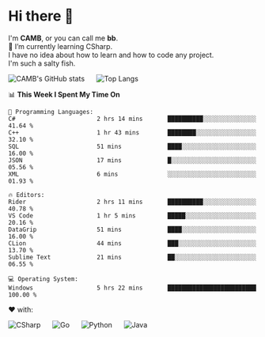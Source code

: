 # Hi there 👋
<!--
**CAMB-dev/CAMB-dev** is a ✨ _special_ ✨ repository because its `README.md` (this file) appears on your GitHub profile.

Here are some ideas to get you started:

- 🔭 I’m currently working on ...
- 🌱 I’m currently learning ...
- 👯 I’m looking to collaborate on ...
- 🤔 I’m looking for help with ...
- 💬 Ask me about ...
- 📫 How to reach me: ...
- 😄 Pronouns: ...
- ⚡ Fun fact: ...
-->
 I'm **CAMB**, or you can call me **bb**.  
 🌱 I’m currently learning CSharp.  
 I have no idea about how to learn and how to code any project.  
 I'm such a salty fish.
 
 
![CAMB's GitHub stats](https://github-readme-stats.vercel.app/api?username=CAMB-dev&show_icons=true&theme=tokyonight)
&nbsp;&nbsp;&nbsp;&nbsp;
![Top Langs](https://github-readme-stats.vercel.app/api/top-langs/?username=CAMB-dev&langs_count=5&theme=tokyonight)


<!--START_SECTION:waka-->
📊 **This Week I Spent My Time On** 

```text
💬 Programming Languages: 
C#                       2 hrs 14 mins       ██████████░░░░░░░░░░░░░░░   41.64 % 
C++                      1 hr 43 mins        ████████░░░░░░░░░░░░░░░░░   32.10 % 
SQL                      51 mins             ████░░░░░░░░░░░░░░░░░░░░░   16.00 % 
JSON                     17 mins             █░░░░░░░░░░░░░░░░░░░░░░░░   05.56 % 
XML                      6 mins              ░░░░░░░░░░░░░░░░░░░░░░░░░   01.93 % 

🔥 Editors: 
Rider                    2 hrs 11 mins       ██████████░░░░░░░░░░░░░░░   40.78 % 
VS Code                  1 hr 5 mins         █████░░░░░░░░░░░░░░░░░░░░   20.16 % 
DataGrip                 51 mins             ████░░░░░░░░░░░░░░░░░░░░░   16.00 % 
CLion                    44 mins             ███░░░░░░░░░░░░░░░░░░░░░░   13.70 % 
Sublime Text             21 mins             ██░░░░░░░░░░░░░░░░░░░░░░░   06.55 % 

💻 Operating System: 
Windows                  5 hrs 22 mins       █████████████████████████   100.00 % 
```


<!--END_SECTION:waka-->


❤ with:

![CSharp](https://img.shields.io/badge/CSharp-%23512BD4?style=for-the-badge&logo=.net)
&nbsp;&nbsp;&nbsp;&nbsp;
![Go](https://img.shields.io/badge/Go-000000?style=for-the-badge&logo=go)
&nbsp;&nbsp;&nbsp;&nbsp;
![Python](https://img.shields.io/badge/Python-000000?style=for-the-badge&logo=python)
&nbsp;&nbsp;&nbsp;&nbsp;
![Java](https://img.shields.io/badge/Java-964B00?style=for-the-badge&logo=openjdk)
